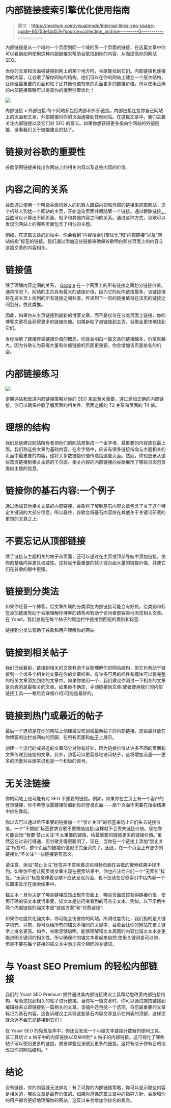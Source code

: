 # 内部链接搜索引擎优化使用指南

> 原文：<https://medium.com/visualmodo/internal-links-seo-usage-guide-95753e14d57e?source=collection_archive---------0----------------------->

内部链接是从一个域的一个页面到同一个域的另一个页面的链接，在这篇文章中你可以看到如何使用这种内部链接来帮助谷歌找到你的内容，从而提高你的网站 SEO。

当你的文章和页面被链接到网上的某个地方时，谷歌能找到它们。内部链接也连接你的内容，让谷歌了解你网站的结构。他们可以在你的网站上建立一个层次结构，让你给最重要的页面和帖子比其他价值较低的页面更多的链接价值。所以使用正确的内部链接策略可以提高你的搜索引擎优化！

![](img/7b24e28ecadc21fb56d07cdb390f3254.png)

内部链接 x 外部链接:每个网站都包括内部和外部链接。内部链接连接你自己网站上的页面和文章，外部链接将你的页面连接到其他网站。在这篇文章中，我们主要关注内部链接以及它们对 SEO 的意义。如果你想获得更多指向你网站的外部链接，请看我们关于链接建设的帖子。

# 链接对谷歌的重要性

谷歌使用链接来找出你网站上的相关内容以及这些内容的价值。

# 内容之间的关系

谷歌通过使用一个叫做谷歌机器人的机器人跟踪内部和外部的链接来抓取网站。这个机器人到达一个网站的主页，开始渲染页面并跟随第一个链接。通过跟踪链接[，谷歌](https://support.google.com/webmasters/answer/7451184?hl=en)可以计算出不同页面、帖子和其他内容之间的关系。通过这种方式，谷歌可以发现你网站上的哪些页面包含了相似的主题。

例如，在这篇文章的边栏中，你会看到“内容搜索引擎优化”和“内部链接”以及“网站结构”标签的链接。我们通过添加这些链接来确保谷歌明白那些页面上的内容与这篇文章的内容相关。

# 链接值

除了理解内容之间的关系， [Google](https://visualmodo.com/blog/) 在一个网页上的所有链接之间划分链接价值。通常情况下，网站的主页具有最大的链接价值，因为它的反向链接最多。该链接值将在该主页上找到的所有链接之间共享。传递到下一页的链接值将在该页的链接之间划分，依此类推。

因此，如果你从主页链接到最新的博客文章，而不是仅仅在分类页面上链接，你的博客文章将会获得更多的链接价值。如果新帖子被链接到主页，谷歌会更快地找到它们。

当你理解了链接传递链接价值的概念，你就会明白一篇文章的链接越多，价值就越大。因为谷歌认为获得大量有价值链接的页面更重要，你会增加该页面排名的机会。

# 内部链接练习

![](img/99172a623a6f8ca84660286817213c51.png)

定期评估和改进内部链接策略对你的 SEO 来说至关重要。通过添加正确的内部链接，你可以确保谷歌了解页面的相关性、页面之间的 T2 关系和页面的 T4 值。

# 理想的结构

我们总是建议网站所有者把他们的网站想象成一个金字塔，最重要的内容放在最上面。我们称这些文章为基础内容。在金字塔中，应该有很多链接指向与主题相关的页面中最重要的内容，这将大多数链接价值传递给这些页面。然而，你也应该从这些首页链接到相关主题的子页面。相关内容的内部链接向谷歌展示了哪些页面包含类似主题的信息。

# 链接你的基石内容:一个例子

通过添加其他相关文章的内部链接，谷歌将了解到基石内容文章包含了关于这个特定关键词的大部分信息。所以最终，谷歌会将基石内容排在其他关于关键词研究的更短的文章之上。

# 不要忘记从顶部链接

除了链接与主题相关的帖子和页面，还可以通过在主页或顶部导航中添加链接，使你的基础内容更具权威性。这将赋予最重要的帖子或页面大量的链接价值，并使它们在谷歌的眼中更强。

# 链接到分类法

如果你经营一个博客，给文章所属的分类添加内部链接可能会有好处。给类别和标签添加链接有助于谷歌理解你博客的结构*和*有助于访问者更容易地浏览相关文章。在 Yoast，我们总是在每个帖子的侧边栏中链接到匹配的类别和标签:

链接到分类法有助于谷歌和用户理解你的网站

# 链接到相关帖子

我们已经看到，链接到相关的文章有助于谷歌理解你的网站结构，但它也有助于链接到一个或多个相关的文章在你的文章结束。有许多可用的插件和模块可以将完整的相关文章添加到你的文章中。如果你使用一个，我们建议你测试一下相关的文章是否真的是最相关的文章。如果你不确定，手动链接到文章(或者使用我们的内部链接工具——稍后会详细介绍)可能是最好的。

# 链接到热门或最近的帖子

最后一个选项是在你的网站上创建最受欢迎或最新帖子的内部链接。这些最好放在你博客的边栏或网站的页脚，在所有页面和[帖子](https://visualmodo.com/blog/)上展示。

创建一个流行的或最近的文章部分对你有好处，因为链接价值从许多不同的页面和文章传递到链接的文章。此外，访客可以更容易地访问帖子，这将增加流量——更多的流量对谷歌来说也是一个积极的信号。

# 无关注链接

你的网站上也可能有对 SEO 不重要的链接。例如，如果你在主页上有一个客户的登录链接，你不希望泄露链接价值到你的登录页面——那个页面不需要在搜索结果中排名靠前。

你过去可以通过给不重要的链接加一个“禁止关注”的标签来防止它们失去链接价值。一个“不跟随”标签要求谷歌不要跟随链接:这样就不会丢失链接价值。现在你可能会想:“我要‘禁止关注’不太重要的链接，给最重要的链接更多的链接价值。”虽然这在过去行得通，但谷歌变得更聪明了。现在，当你在一个链接上添加“禁止关注”标签时，整个页面的链接价值似乎完全消失了。因此，在一个页面上有更少的链接比“不关注”一些链接更有意义。

请注意，添加“禁止关注”标签并不意味着这些目标页面在谷歌的搜索结果中找不到。如果你不想让网页或文章出现在搜索结果中，你也应该给它们一个“无索引”标签。“无索引”标签意味着谷歌不应该呈现页面，也不应该在谷歌索引中给内容一个位置来显示在搜索结果中。

锚文本一旦你决定了哪些链接应该出现在页面上，哪些页面应该获得链接价值，使用正确的锚文本就很重要。锚文本是访问者看到的可点击文本。例如，以下示例中两个内部链接的锚文本是“链接方案”和“付费链接”:

如果你过度优化锚文本，你可能会伤害你的网站。所谓过度优化，我们指的是关键字填充。以前，你可以给所有的锚文本相同的关键字，谷歌会让你的网站在该关键字上排名更高。如今，谷歌足够聪明，能够理解锚文本周围的内容比锚文本本身更能说明关键词的相关性。所以确保你的锚文本看起来自然:使用关键词是可以的，但是不要在每个链接的锚文本中添加完全相同的关键词。

# 与 Yoast SEO Premium 的轻松内部链接

我们的 Yoast SEO Premium 插件通过其内部链接建议工具帮助您改善内部链接结构，帮助您找到相关的帖子进行链接。当你写一篇文章时，你可以通过拖拽链接到编辑器来立即链接到一篇相关的文章。该插件还包括一个选项，将您最重要的文章标记为基石内容，这告诉建议工具将这些基石内容文章显示在列表的顶部，这样您就永远不会忘记链接到它们！

在 Yoast SEO 的免费版本中，你还会发现一个叫做文本链接计数器的便利工具。该工具统计 a 帖子中的内部链接*以及指向*到* a 帖子的内部链接。这可视化了哪些帖子可以使用更多的链接，或者哪些应该收到更多的链接。这将有助于你有目的地改进你的网站结构。*

# 结论

没有链接，你的内容就无法排名！有了可靠的内部链接策略，你可以显示哪些内容是相关的，哪些文章是最有价值的。如果你遵循这篇文章中的指导方针，谷歌和你的用户都会更好地理解你的网站，这反过来会增加你排名的机会。